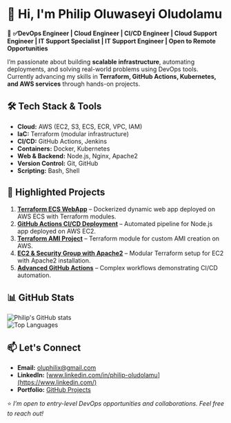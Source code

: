# 👋 Hi, I'm Philip Oluwaseyi Oludolamu

🚀 **✅DevOps Engineer | Cloud Engineer | CI/CD Engineer | Cloud Support Engineer | IT Support Specialist | IT Support Engineer | Open to Remote Opportunities**

I’m passionate about building **scalable infrastructure**, automating deployments, and solving real-world problems using DevOps tools.  
Currently advancing my skills in **Terraform, GitHub Actions, Kubernetes, and AWS services** through hands-on projects.

## 🛠️ Tech Stack & Tools
- **Cloud:** AWS (EC2, S3, ECS, ECR, VPC, IAM)  
- **IaC:** Terraform (modular infrastructure)  
- **CI/CD:** GitHub Actions, Jenkins  
- **Containers:** Docker, Kubernetes  
- **Web & Backend:** Node.js, Nginx, Apache2  
- **Version Control:** Git, GitHub  
- **Scripting:** Bash, Shell

## 📌 Highlighted Projects
1. **[Terraform ECS WebApp](https://github.com/Holuphilix/terraform-ecs-webapp)** – Dockerized dynamic web app deployed on AWS ECS with Terraform modules.  
2. **[GitHub Actions CI/CD Deployment](https://github.com/Holuphilix/GitHub-Actions-CI-CD-Deployment)** – Automated pipeline for Node.js app deployed on AWS EC2.  
3. **[Terraform AMI Project](https://github.com/Holuphilix/terraform-ami)** – Terraform module for custom AMI creation on AWS.  
4. **[EC2 & Security Group with Apache2](https://github.com/Holuphilix/EC2-SecurityGroup-Apache2)** – Modular Terraform setup for EC2 with Apache2 installation.  
5. **[Advanced GitHub Actions](https://github.com/Holuphilix/advanced-github-actions)** – Complex workflows demonstrating CI/CD automation.

## 📊 GitHub Stats
![Philip's GitHub stats](https://github-readme-stats.vercel.app/api?username=Holuphilix&show_icons=true&theme=tokyonight)  
![Top Languages](https://github-readme-stats.vercel.app/api/top-langs/?username=Holuphilix&layout=compact&theme=tokyonight)

## 📫 Let's Connect
- **Email:** oluphilix@gmail.com  
- **LinkedIn:** [www.linkedin.com/in/philip-oludolamu](https://www.linkedin.com/) 
- **Portfolio:** [GitHub Projects](https://github.com/Holuphilix?tab=repositories)

⭐ *I’m open to entry-level DevOps opportunities and collaborations. Feel free to reach out!*
